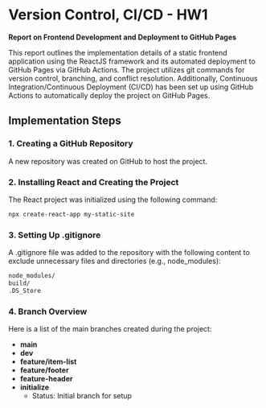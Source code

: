 
# Version Control, CI/CD - HW1

**Report on Frontend Development and Deployment to GitHub Pages**

This report outlines the implementation details of a static frontend application using the ReactJS framework and its automated deployment to GitHub Pages via GitHub Actions. The project utilizes git commands for version control, branching, and conflict resolution. Additionally, Continuous Integration/Continuous Deployment (CI/CD) has been set up using GitHub Actions to automatically deploy the project on GitHub Pages.

## Implementation Steps

### 1. Creating a GitHub Repository
A new repository was created on GitHub to host the project.

### 2. Installing React and Creating the Project
The React project was initialized using the following command:

```bash
npx create-react-app my-static-site
```

### 3. Setting Up .gitignore
A .gitignore file was added to the repository with the following content to exclude unnecessary files and directories (e.g., node_modules):

```bash
node_modules/
build/
.DS_Store
```

### 4. Branch Overview

Here is a list of the main branches created during the project:

- **main**
- **dev**
- **feature/item-list**
- **feature/footer**
- **feature-header**
- **initialize**
  - Status: Initial branch for setup
